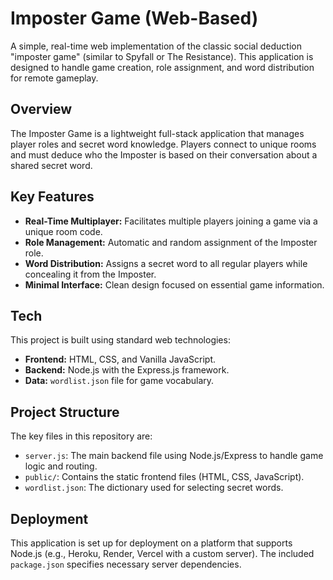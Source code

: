 # Imposter Game (Web-Based)

A simple, real-time web implementation of the classic social deduction "imposter game" (similar to Spyfall or The Resistance). This application is designed to handle game creation, role assignment, and word distribution for remote gameplay.

## Overview

The Imposter Game is a lightweight full-stack application that manages player roles and secret word knowledge. Players connect to unique rooms and must deduce who the Imposter is based on their conversation about a shared secret word.

## Key Features

* **Real-Time Multiplayer:** Facilitates multiple players joining a game via a unique room code.
* **Role Management:** Automatic and random assignment of the Imposter role.
* **Word Distribution:** Assigns a secret word to all regular players while concealing it from the Imposter.
* **Minimal Interface:** Clean design focused on essential game information.

## Tech

This project is built using standard web technologies:

* **Frontend:** HTML, CSS, and Vanilla JavaScript.
* **Backend:** Node.js with the Express.js framework.
* **Data:** `wordlist.json` file for game vocabulary.

## Project Structure

The key files in this repository are:

* `server.js`: The main backend file using Node.js/Express to handle game logic and routing.
* `public/`: Contains the static frontend files (HTML, CSS, JavaScript).
* `wordlist.json`: The dictionary used for selecting secret words.

## Deployment

This application is set up for deployment on a platform that supports Node.js (e.g., Heroku, Render, Vercel with a custom server). The included `package.json` specifies necessary server dependencies.
